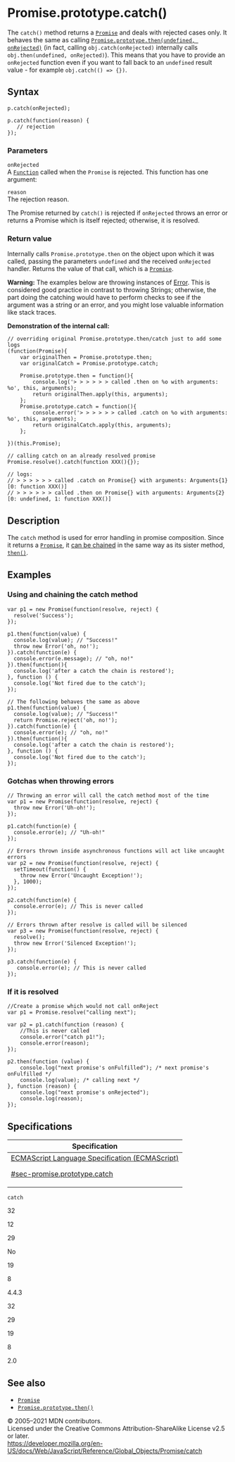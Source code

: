 # Promise.prototype.catch()

The `catch()` method returns a [`Promise`](../promise) and deals with rejected cases only. It behaves the same as calling [`Promise.prototype.then(undefined, onRejected)`](then) (in fact, calling `obj.catch(onRejected)` internally calls `obj.then(undefined, onRejected)`). This means that you have to provide an `onRejected` function even if you want to fall back to an `undefined` result value - for example `obj.catch(() => {})`.

## Syntax

    p.catch(onRejected);

    p.catch(function(reason) {
       // rejection
    });

### Parameters

`onRejected`  
A [`Function`](../function) called when the `Promise` is rejected. This function has one argument:

`reason`  
The rejection reason.

The Promise returned by `catch()` is rejected if `onRejected` throws an error or returns a Promise which is itself rejected; otherwise, it is resolved.

### Return value

Internally calls `Promise.prototype.then` on the object upon which it was called, passing the parameters `undefined` and the received `onRejected` handler. Returns the value of that call, which is a [`Promise`](../promise).

**Warning:** The examples below are throwing instances of [Error](../error). This is considered good practice in contrast to throwing Strings; otherwise, the part doing the catching would have to perform checks to see if the argument was a string or an error, and you might lose valuable information like stack traces.

**Demonstration of the internal call:**

    // overriding original Promise.prototype.then/catch just to add some logs
    (function(Promise){
        var originalThen = Promise.prototype.then;
        var originalCatch = Promise.prototype.catch;

        Promise.prototype.then = function(){
            console.log('> > > > > > called .then on %o with arguments: %o', this, arguments);
            return originalThen.apply(this, arguments);
        };
        Promise.prototype.catch = function(){
            console.error('> > > > > > called .catch on %o with arguments: %o', this, arguments);
            return originalCatch.apply(this, arguments);
        };

    })(this.Promise);

    // calling catch on an already resolved promise
    Promise.resolve().catch(function XXX(){});

    // logs:
    // > > > > > > called .catch on Promise{} with arguments: Arguments{1} [0: function XXX()]
    // > > > > > > called .then on Promise{} with arguments: Arguments{2} [0: undefined, 1: function XXX()]

## Description

The `catch` method is used for error handling in promise composition. Since it returns a [`Promise`](../promise), it [can be chained](https://developer.mozilla.org/en-US/docs/Web/JavaScript/Guide/Using_promises#chaining_after_a_catch) in the same way as its sister method, [`then()`](then).

## Examples

### Using and chaining the catch method

    var p1 = new Promise(function(resolve, reject) {
      resolve('Success');
    });

    p1.then(function(value) {
      console.log(value); // "Success!"
      throw new Error('oh, no!');
    }).catch(function(e) {
      console.error(e.message); // "oh, no!"
    }).then(function(){
      console.log('after a catch the chain is restored');
    }, function () {
      console.log('Not fired due to the catch');
    });

    // The following behaves the same as above
    p1.then(function(value) {
      console.log(value); // "Success!"
      return Promise.reject('oh, no!');
    }).catch(function(e) {
      console.error(e); // "oh, no!"
    }).then(function(){
      console.log('after a catch the chain is restored');
    }, function () {
      console.log('Not fired due to the catch');
    });

### Gotchas when throwing errors

    // Throwing an error will call the catch method most of the time
    var p1 = new Promise(function(resolve, reject) {
      throw new Error('Uh-oh!');
    });

    p1.catch(function(e) {
      console.error(e); // "Uh-oh!"
    });

    // Errors thrown inside asynchronous functions will act like uncaught errors
    var p2 = new Promise(function(resolve, reject) {
      setTimeout(function() {
        throw new Error('Uncaught Exception!');
      }, 1000);
    });

    p2.catch(function(e) {
      console.error(e); // This is never called
    });

    // Errors thrown after resolve is called will be silenced
    var p3 = new Promise(function(resolve, reject) {
      resolve();
      throw new Error('Silenced Exception!');
    });

    p3.catch(function(e) {
       console.error(e); // This is never called
    });

### If it is resolved

    //Create a promise which would not call onReject
    var p1 = Promise.resolve("calling next");

    var p2 = p1.catch(function (reason) {
        //This is never called
        console.error("catch p1!");
        console.error(reason);
    });

    p2.then(function (value) {
        console.log("next promise's onFulfilled"); /* next promise's onFulfilled */
        console.log(value); /* calling next */
    }, function (reason) {
        console.log("next promise's onRejected");
        console.log(reason);
    });

## Specifications

<table><thead><tr class="header"><th>Specification</th></tr></thead><tbody><tr class="odd"><td><a href="https://tc39.es/ecma262/#sec-promise.prototype.catch">ECMAScript Language Specification (ECMAScript) 
<br/>


<span class="small">#sec-promise.prototype.catch</span></a></td></tr></tbody></table>

`catch`

32

12

29

No

19

8

4.4.3

32

29

19

8

2.0

## See also

-   [`Promise`](../promise)
-   [`Promise.prototype.then()`](then)

© 2005–2021 MDN contributors.  
Licensed under the Creative Commons Attribution-ShareAlike License v2.5 or later.  
<a href="https://developer.mozilla.org/en-US/docs/Web/JavaScript/Reference/Global_Objects/Promise/catch" class="_attribution-link">https://developer.mozilla.org/en-US/docs/Web/JavaScript/Reference/Global_Objects/Promise/catch</a>
